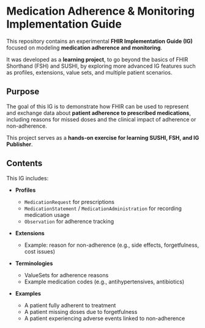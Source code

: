 # Medication Adherence & Monitoring Implementation Guide

This repository contains an experimental **FHIR Implementation Guide (IG)** focused on modeling **medication adherence and monitoring**.  

It was developed as a **learning project**, to go beyond the basics of FHIR Shorthand (FSH) and SUSHI, by exploring more advanced IG features such as profiles, extensions, value sets, and multiple patient scenarios.

## Purpose

The goal of this IG is to demonstrate how FHIR can be used to represent and exchange data about **patient adherence to prescribed medications**, including reasons for missed doses and the clinical impact of adherence or non-adherence.

This project serves as a **hands-on exercise for learning SUSHI, FSH, and IG Publisher**.

## Contents

This IG includes:

- **Profiles**
  - `MedicationRequest` for prescriptions  
  - `MedicationStatement` / `MedicationAdministration` for recording medication usage  
  - `Observation` for adherence tracking  

- **Extensions**
  - Example: reason for non-adherence (e.g., side effects, forgetfulness, cost issues)  

- **Terminologies**
  - ValueSets for adherence reasons  
  - Example medication codes (e.g., antihypertensives, antibiotics)  

- **Examples**
  - A patient fully adherent to treatment  
  - A patient missing doses due to forgetfulness  
  - A patient experiencing adverse events linked to non-adherence  


